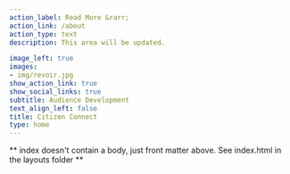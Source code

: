 ```yaml
---
action_label: Read More &rarr;
action_link: /about
action_type: text
description: This area will be updated.

image_left: true
images:
- img/revoir.jpg
show_action_link: true
show_social_links: true
subtitle: Audience Development
text_align_left: false
title: Citizen Connect
type: home
---
```


** index doesn't contain a body, just front matter above.
See index.html in the layouts folder **
